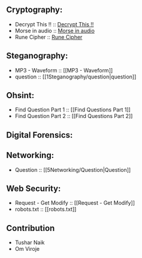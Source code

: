 
## Cryptography:

- Decrypt This !! :: [Decrypt This !!](0Cryptography/Decrypt%20This!!!.md)
- Morse in audio :: [Morse in audio](0Cryptography/Morse%20in%20audio.md)
- Rune Cipher :: [Rune Cipher](0Cryptography/Rune%20Cipher.md)

## Steganography:

- MP3 - Waveform :: [[MP3 - Waveform]]
- question :: [[1Steganography/question|question]]

## Ohsint:

- Find Question Part 1 :: [[Find Questions Part 1]]
- Find Question Part 2 :: [[Find Questions Part 2]]

## Digital Forensics:

## Networking:

- Question :: [[5Networking/Question|Question]]

## Web Security:

 - Request - Get Modify :: [[Request - Get  Modify]]
 - robots.txt :: [[robots.txt]]



## Contribution 

- Tushar Naik
- Om Viroje

